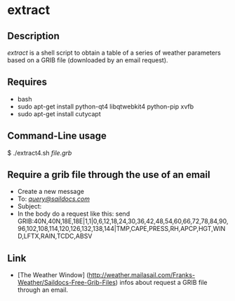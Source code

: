 # extract

## Description
*extract* is a shell script to obtain a table of a series of weather parameters based on a GRIB file (downloaded by an email request).

## Requires
* bash 
* sudo apt-get install python-qt4 libqtwebkit4 python-pip xvfb
* sudo apt-get install cutycapt

## Command-Line usage
$ ./extract4.sh *file.grb*

## Require a grib file through the use of an email
* Create a new message
* To: *query@saildocs.com*
* Subject: 
* In the body do a request like this:
send GRIB:40N,40N,18E,18E|1,1|0,6,12,18,24,30,36,42,48,54,60,66,72,78,84,90,96,102,108,114,120,126,132,138,144|TMP,CAPE,PRESS,RH,APCP,HGT,WIND,LFTX,RAIN,TCDC,ABSV

## Link
* [The Weather Window] (http://weather.mailasail.com/Franks-Weather/Saildocs-Free-Grib-Files) infos about request a GRIB file through an email.

